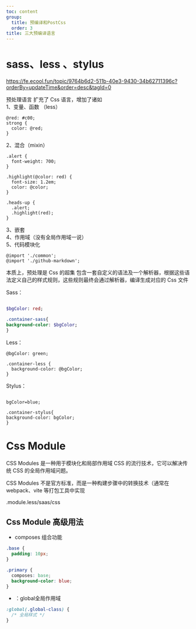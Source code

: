 ```yaml
---
toc: content
group:
  title: 预编译和PostCss
  order: 3
title: 三大预编译语言
---
```


# sass、less 、stylus

https://fe.ecool.fun/topic/9764b6d2-511b-40e3-9430-34b62711396c?orderBy=updateTime&order=desc&tagId=0

预处理语言
扩充了 Css 语言，增加了诸如<br/>
1、变量、函数 （less）

```less
@red: #c00;
strong {
  color: @red;
}
```

2、混合（mixin）

```less
.alert {
  font-weight: 700;
}

.highlight(@color: red) {
  font-size: 1.2em;
  color: @color;
}

.heads-up {
  .alert;
  .highlight(red);
}
```

3、嵌套<br/>
4、作用域（没有全局作用域一说）<br/>
5、代码模块化<br/>

```less
@import './common';
@import './github-markdown';
```

本质上，预处理是 Css 的超集 包含一套自定义的语法及一个解析器，根据这些语法定义自己的样式规则，这些规则最终会通过解析器，编译生成对应的 Css 文件

Sass：<br/>

```sass

$bgColor: red;

.container-sass{
background-color: $bgColor;
}
```

Less：

```less
@bgColor: green;

.container-less {
  background-color: @bgColor;
}
```

Stylus：

```stylus

bgColor=blue;

.container-stylus{
background-color: bgColor;
}

```

# Css Module
CSS Modules 是一种用于模块化和局部作用域 CSS 的流行技术，它可以解决传统 CSS 的全局作用域问题。

CSS Modules 不是官方标准，而是一种构建步骤中的转换技术（通常在 webpack、vite 等打包工具中实现

.module.less/saas/css

## Css Module 高级用法
- composes 组合功能
```css
.base {
  padding: 10px;
}

.primary {
  composes: base;
  background-color: blue;
}
```

-  ：global全局作用域

```css
:global(.global-class) {
  /* 全局样式 */
}
```


